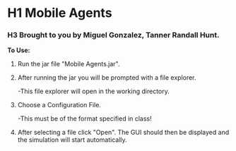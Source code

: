 # H1 Mobile Agents

### H3 Brought to you by Miguel Gonzalez, Tanner Randall Hunt.
   
**To Use:**
   1. Run the jar file "Mobile Agents.jar".
   2. After running the jar you will be prompted with a file explorer.
   
      -This file explorer will open in the working directory.
      
   3. Choose a Configuration File.
   
      -This must be of the format specified in class!  
      
   4. After selecting a file click "Open". The GUI should then be displayed and the simulation will start automatically.
